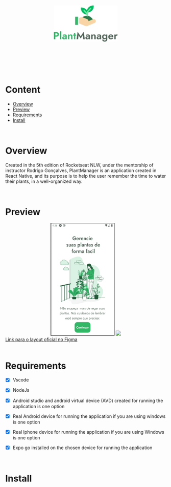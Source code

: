 <h1 align="center">
   <img src="Documentacao/GitReadMe/logo.png?raw=true" width="200" />
</h1>
<br><br><br><br>

# Content
- [Overview](#overview)
- [Preview](#preview)
- [Requirements](#requirements)
- [Install](#install)
<br>

# Overview

<p>Created in the 5th edition of Rocketseat NLW, under the mentorship of instructor Rodrigo Gonçalves, PlantManager is an application created in
React Native, and its purpose is to help the user remember the time to water their plants, in a well-organized way.</p>
<br>

# Preview

<div>
<div align="center">
   <img src="Documentacao/GitReadMe/android.gif" width="200" height="352"  />
   <img src="Documentacao/GitReadMe/iphone5s.gif" width="200" />
   
</div>
   <a href="https://www.figma.com/file/IhQRtrOZdu3TrvkPYREzOy/PlantManager/duplicate?node-id=0%3A1">Link para o layout oficial no Figma</a>

</div>
<br>

# Requirements

- [x] Vscode
- [x] NodeJs
- [x] Android studio and android virtual device (AVD) created for running the application is one option
- [x] Real Android device for running the application if you are using windows is one option
- [x] Real Iphone device for running the application if you are using Windows is one option
- [x] Expo go installed on the chosen device for running the application


<br>

# Install


